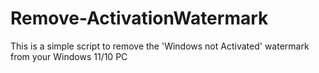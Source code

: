 # Remove-ActivationWatermark
This is a simple script to remove the 'Windows not Activated' watermark from your Windows 11/10 PC
